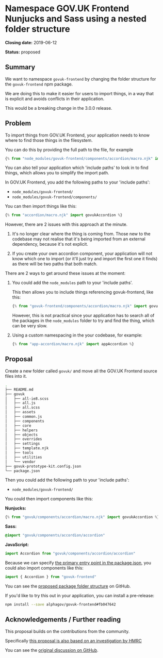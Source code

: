 # Namespace GOV.UK Frontend Nunjucks and Sass using a nested folder structure

**Closing date:** 2019-06-12

**Status:** proposed

## Summary

We want to namespace `govuk-frontend` by changing the folder structure for the `govuk-frontend` npm package.

We are doing this to make it easier for users to import things, in a way that is explicit and avoids conflicts in their application.

This would be a breaking change in the 3.0.0 release.

## Problem

To import things from GOV.UK Frontend, your application needs to know where to find those things in the filesystem.

You can do this by providing the full path to the file, for example

```javascript
{% from "node_modules/govuk-frontend/components/accordion/macro.njk" import govukAccordion %}
```

You can also tell your application which 'include paths' to look in to find things, which allows you to simplify the import path.

In GOV.UK Frontend, you add the following paths to your 'include paths':

- `node_modules/govuk-frontend/`
- `node_modules/govuk-frontend/components/`

You can then import things like this:

```javascript
{% from "accordion/macro.njk" import govukAccordion %}
```

However, there are 2 issues with this approach at the minute.

1. It's no longer clear where the thing is coming from. Those new to the codebase may not realise that it's being imported from an external dependency, because it's not explicit.

2. If you create your own accordion component, your application will not know which one to import (or it'll just try and import the first one it finds) as there will be two paths that both match.

There are 2 ways to get around these issues at the moment:

1. You could add the `node_modules` path to your 'include paths'.

   This then allows you to include things referencing govuk-frontend, like this:

   ```javascript
   {% from "govuk-frontend/components/accordion/macro.njk" import govukAccordion %}
   ```

   However, this is not practical since your application has to search all of the packages in the `node_modules` folder to try and find the thing, which can be very slow.

2. Using a custom namespacing in the your codebase, for example:

   ```javascript
   {% from "app-accordion/macro.njk" import appAccordion %}
   ```

## Proposal

Create a new folder called `govuk/` and move all the GOV.UK Frontend source files into it.

```bash
.
├── README.md
├── govuk
│   ├── all-ie8.scss
│   ├── all.js
│   ├── all.scss
│   ├── assets
│   ├── common.js
│   ├── components
│   ├── core
│   ├── helpers
│   ├── objects
│   ├── overrides
│   ├── settings
│   ├── template.njk
│   ├── tools
│   ├── utilities
│   └── vendor
├── govuk-prototype-kit.config.json
└── package.json
```

Then you could add the following path to your 'include paths':

- `node_modules/govuk-frontend/`

You could then import components like this:

**Nunjucks:**
```javascript
{% from "govuk/components/accordion/macro.njk" import govukAccordion %}
```

**Sass:**

```scss
@import "govuk/components/accordion/accordion"
```

**JavaScript:**

```javascript
import Accordion from "govuk/components/accordion/accordion"
```

Because we can specify [the primary entry point in the package.json](https://docs.npmjs.com/files/package.json#main), you could also import components like this:

```javascript
import { Accordion } from "govuk-frontend"
```

You can see the [proposed package folder structure](https://github.com/alphagov/govuk-frontend/tree/fb0476423e28eb0410c6810d4ff6ef4ef17d2df2) on GitHub.

If you'd like to try this out in your application, you can install a pre-release:

```bash
npm install --save alphagov/govuk-frontend#fb047642
```

## Acknowledgements / Further reading

This proposal builds on the contributions from the community.

Specifically [this proposal is also based on an investigation by HMRC](https://gist.github.com/rpowis/71f3782166e7d835b12ffe7740f6b23e#3-prepend-a-directory-at-the-package-root)

You can see the [original discussion on GitHub](https://github.com/alphagov/govuk-frontend/issues/870).

